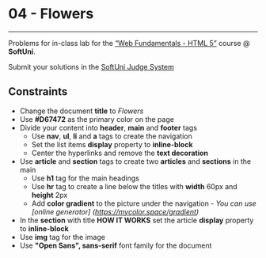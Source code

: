 # 04 - Flowers
------
Problems for in-class lab for the [“Web Fundamentals - HTML 5”](https://softuni.bg/trainings/2265/web-fundamentals-html5-january-2019/) course @ **SoftUni**.

Submit your solutions in the [SoftUni Judge System](https://judge.softuni.bg/Contests/1136/Introduction-to-HTML-and-CSS)

## Constraints
* Change the document **title** to *Flowers*
* Use **#D67472** as the primary color on the page
* Divide your content into **header**, **main** and **footer** tags
    * Use **nav**, **ul**, **li** and **a** tags to create the navigation
    * Set the list items **display** property to **inline-block**
	* Center the hyperlinks and remove the **text decoration**
* Use **article** and **section** tags to create two **articles** and **sections** in the main
    * Use **h1** tag for the main headings
    * Use **hr** tag to create а line below the titles with **width** 60px and **height** 2px 
    * Add **color gradient** to the picture under the navigation - *You can use [online generator] 
    (https://mycolor.space/gradient)*
* In the **section** with title **HOW IT WORKS** set the article **display** property to **inline-block**
* Use **img** tag for the image
* Use **"Open Sans", sans-serif** font family for the document